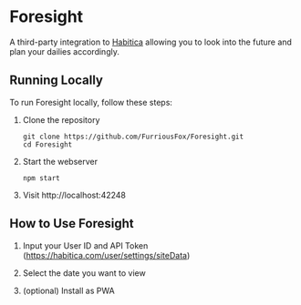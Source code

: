 # Foresight
A third-party integration to [Habitica](https://habitica.com) allowing you to look into the future and plan your dailies accordingly.

## Running Locally
To run Foresight locally, follow these steps:

1. Clone the repository
    ```
    git clone https://github.com/FurriousFox/Foresight.git
    cd Foresight
    ```

2. Start the webserver
    ```
    npm start
    ```

3. Visit http://localhost:42248

## How to Use Foresight
1. Input your User ID and API Token (https://habitica.com/user/settings/siteData)

2. Select the date you want to view

3. (optional) Install as PWA